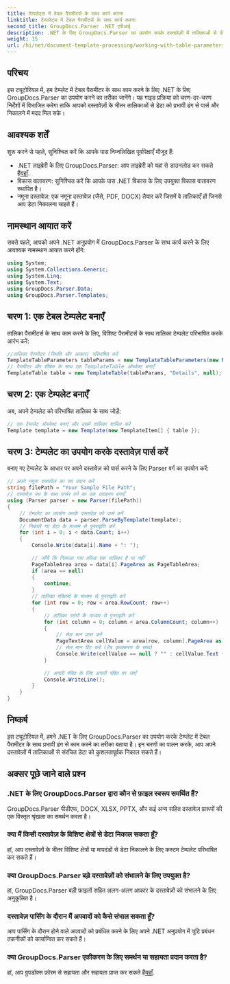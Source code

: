 ```yaml
---
title: टेम्पलेट्स में टेबल पैरामीटर्स के साथ कार्य करना
linktitle: टेम्पलेट्स में टेबल पैरामीटर्स के साथ कार्य करना
second_title: GroupDocs.Parser .NET एपीआई
description: .NET के लिए GroupDocs.Parser का उपयोग करके दस्तावेज़ों में तालिकाओं से डेटा निकालने का तरीका जानें। तालिका पैरामीटर उपयोग के लिए चरण-दर-चरण मार्गदर्शिका।
weight: 15
url: /hi/net/document-template-processing/working-with-table-parameters-in-templates/
---
```

## परिचय
इस ट्यूटोरियल में, हम टेम्प्लेट में टेबल पैरामीटर के साथ काम करने के लिए .NET के लिए GroupDocs.Parser का उपयोग करने का तरीका जानेंगे। यह गाइड प्रक्रिया को चरण-दर-चरण निर्देशों में विभाजित करेगा ताकि आपको दस्तावेज़ों के भीतर तालिकाओं से डेटा को प्रभावी ढंग से पार्स और निकालने में मदद मिल सके।
## आवश्यक शर्तें
शुरू करने से पहले, सुनिश्चित करें कि आपके पास निम्नलिखित पूर्वापेक्षाएँ मौजूद हैं:
-  .NET लाइब्रेरी के लिए GroupDocs.Parser: आप लाइब्रेरी को यहां से डाउनलोड कर सकते हैं[यहाँ](https://releases.groupdocs.com/parser/net/).
- विकास वातावरण: सुनिश्चित करें कि आपके पास .NET विकास के लिए उपयुक्त विकास वातावरण स्थापित है।
- नमूना दस्तावेज़: एक नमूना दस्तावेज़ (जैसे, PDF, DOCX) तैयार करें जिसमें वे तालिकाएँ हों जिनसे आप डेटा निकालना चाहते हैं।

## नामस्थान आयात करें
सबसे पहले, आपको अपने .NET अनुप्रयोग में GroupDocs.Parser के साथ कार्य करने के लिए आवश्यक नामस्थान आयात करने होंगे:
```csharp
using System;
using System.Collections.Generic;
using System.Linq;
using System.Text;
using GroupDocs.Parser.Data;
using GroupDocs.Parser.Templates;
```
## चरण 1: एक टेबल टेम्पलेट बनाएँ
तालिका पैरामीटर्स के साथ काम करने के लिए, विशिष्ट पैरामीटर्स के साथ तालिका टेम्पलेट परिभाषित करके आरंभ करें:
```csharp
//तालिका पैरामीटर (स्थिति और आकार) परिभाषित करें
TemplateTableParameters tableParams = new TemplateTableParameters(new Rectangle(new Point(35, 320), new Size(530, 55)), null);
// पैरामीटर और शीर्षक के साथ एक TemplateTable ऑब्जेक्ट बनाएँ
TemplateTable table = new TemplateTable(tableParams, "Details", null);
```
## चरण 2: एक टेम्पलेट बनाएँ
अब, अपने टेम्पलेट को परिभाषित तालिका के साथ जोड़ें:
```csharp
// एक टेम्पलेट ऑब्जेक्ट बनाएं और उसमें तालिका शामिल करें
Template template = new Template(new TemplateItem[] { table });
```
## चरण 3: टेम्पलेट का उपयोग करके दस्तावेज़ पार्स करें
बनाए गए टेम्पलेट के आधार पर अपने दस्तावेज़ को पार्स करने के लिए Parser वर्ग का उपयोग करें:
```csharp
// अपने नमूना दस्तावेज़ का पथ प्रदान करें
string filePath = "Your Sample File Path";
// दस्तावेज़ पथ के साथ पार्सर वर्ग का एक उदाहरण बनाएँ
using (Parser parser = new Parser(filePath))
{
    // टेम्पलेट का उपयोग करके दस्तावेज़ को पार्स करें
    DocumentData data = parser.ParseByTemplate(template);
    // निकाले गए डेटा के माध्यम से पुनरावृत्ति करें
    for (int i = 0; i < data.Count; i++)
    {
        Console.Write(data[i].Name + ": ");
        
        // जाँचें कि निकाला गया फ़ील्ड एक तालिका है या नहीं
        PageTableArea area = data[i].PageArea as PageTableArea;
        if (area == null)
        {
            continue;
        }
        // तालिका पंक्तियों के माध्यम से पुनरावृति करें
        for (int row = 0; row < area.RowCount; row++)
        {
            // तालिका स्तंभों के माध्यम से पुनरावृति करें
            for (int column = 0; column < area.ColumnCount; column++)
            {
                // सेल मान प्राप्त करें
                PageTextArea cellValue = area[row, column].PageArea as PageTextArea;
                // सेल मान प्रिंट करें (टैब पृथक्करण के साथ)
                Console.Write(cellValue == null ? "" : cellValue.Text + "\t");
            }
            
            // अगली पंक्ति के लिए अगली पंक्ति पर जाएँ
            Console.WriteLine();
        }
    }
}
```

## निष्कर्ष
इस ट्यूटोरियल में, हमने .NET के लिए GroupDocs.Parser का उपयोग करके टेम्प्लेट में टेबल पैरामीटर के साथ प्रभावी ढंग से काम करने का तरीका बताया है। इन चरणों का पालन करके, आप अपने दस्तावेज़ों में तालिकाओं से संरचित डेटा को कुशलतापूर्वक निकाल सकते हैं।

## अक्सर पूछे जाने वाले प्रश्न
### .NET के लिए GroupDocs.Parser द्वारा कौन से फ़ाइल स्वरूप समर्थित हैं?
GroupDocs.Parser पीडीएफ, DOCX, XLSX, PPTX, और कई अन्य सहित दस्तावेज़ प्रारूपों की एक विस्तृत श्रृंखला का समर्थन करता है।
### क्या मैं किसी दस्तावेज़ के विशिष्ट क्षेत्रों से डेटा निकाल सकता हूँ?
हां, आप दस्तावेज़ों के भीतर विशिष्ट क्षेत्रों या मापदंडों से डेटा निकालने के लिए कस्टम टेम्पलेट परिभाषित कर सकते हैं।
### क्या GroupDocs.Parser बड़े दस्तावेज़ों को संभालने के लिए उपयुक्त है?
हां, GroupDocs.Parser बड़ी फ़ाइलों सहित अलग-अलग आकार के दस्तावेज़ों को संभालने के लिए अनुकूलित है।
### दस्तावेज़ पार्सिंग के दौरान मैं अपवादों को कैसे संभाल सकता हूँ?
आप पार्सिंग के दौरान होने वाले अपवादों को प्रबंधित करने के लिए अपने .NET अनुप्रयोग में त्रुटि प्रबंधन तकनीकों को कार्यान्वित कर सकते हैं।
### क्या GroupDocs.Parser एकीकरण के लिए समर्थन या सहायता प्रदान करता है?
 हां, आप ग्रुपडॉक्स फ़ोरम से सहायता और सहायता प्राप्त कर सकते हैं[यहाँ](https://forum.groupdocs.com/c/parser/17).